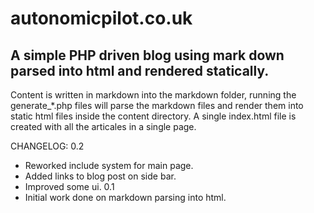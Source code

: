 autonomicpilot.co.uk
====================
A simple PHP driven blog using mark down parsed into html and rendered statically.
----------------------------------------------------------------------------------

Content is written in markdown into the markdown folder,
running the generate_*.php files will parse the markdown files and render them into static html files inside the content directory.
A single index.html file is created with all the articales in a single page.

CHANGELOG:
0.2
* Reworked include system for main page.
* Added links to blog post on side bar.
* Improved some ui.
0.1
* Initial work done on markdown parsing into html.
